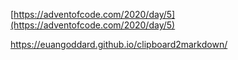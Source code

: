 [https://adventofcode.com/2020/day/5](https://adventofcode.com/2020/day/5)

https://euangoddard.github.io/clipboard2markdown/



